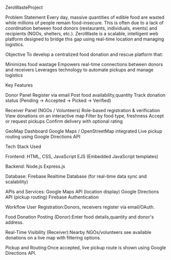 ZeroWasteProject

Problem Statement
Every day, massive quantities of edible food are wasted while millions of people remain food-insecure. This is often due to a lack of coordination between food donors (restaurants, individuals, events) and recipients (NGOs, shelters, etc.). ZeroWaste is a scalable, intelligent web platform designed to bridge this gap using real-time location and managing logistics.

Objective
To develop a centralized food donation and rescue platform that:

Minimizes food wastage
Empowers real-time connections between donors and receivers
Leverages technology to automate pickups and manage logistics

Key Features

Donor Panel
Register via email
Post food availability,quantity
Track donation status (Pending → Accepted → Picked → Verified)

Receiver Panel (NGOs / Volunteers)
Role-based registration & verification
View donations on an interactive map
Filter by food type, freshness
Accept or request pickups
Confirm delivery with optional rating

GeoMap Dashboard
Google Maps / OpenStreetMap integrated
Live pickup routing using Google Directions API

Tech Stack Used

Frontend:
HTML, CSS, JavaScript
EJS (Embedded JavaScript templates)

Backend:
Node.js
Express.js

Database:
Firebase Realtime Database (for real-time data sync and scalability)

APIs and Services:
Google Maps API (location display)
Google Directions API (pickup routing)
Firebase Authentication

Workflow
User Registration:Donors, receivers register via email/OAuth.

Food Donation Posting (Donor):Enter food details,quantity and donor's address.

Real-Time Visibility (Receiver):Nearby NGOs/volunteers see available donations on a live map with filtering options.

Pickup and Routing:Once accepted, live pickup route is shown using Google Directions API.